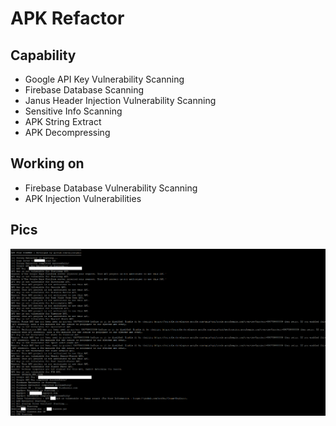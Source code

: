 # APK Refactor
## Capability
<ul>
    <li>Google API Key Vulnerability Scanning</li>
    <li>Firebase Database Scanning</li>
    <li>Janus Header Injection Vulnerability Scanning</li>
    <li>Sensitive Info Scanning</li>
    <li>APK String Extract</li>
    <li>APK Decompressing</li>
</ul>

## Working on
<ul>
    <li>Firebase Database Vulnerability Scanning</li>
    <li>APK Injection Vulnerabilities</li>
</ul>

## Pics
<img src="img/pic1.png">
